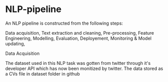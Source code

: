 # NLP-pipeline

An NLP pipeline is constructed from the following steps:

Data acquisition,
Text extraction and cleaning,
Pre-processing,
Feature Engineering,
Modelling,
Evaluation,
Deployement,
Monitoring & Model updating,

Data Acquisition

The dataset used in this NLP task was  gotten from twitter through it's developer API which has now been monitized by twitter. The data stored as a CVs file in dataset folder in github
